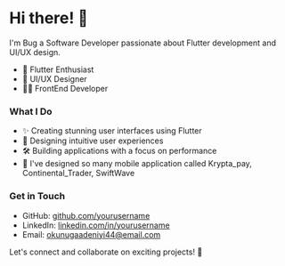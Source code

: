 # Hi there! 👋

I'm Bug a Software Developer passionate about Flutter development and UI/UX design.

- 🚀 Flutter Enthusiast
- 🎨 UI/UX Designer
- 👨‍💻 FrontEnd Developer

### What I Do

- ✨ Creating stunning user interfaces using Flutter
- 🌈 Designing intuitive user experiences
- 🛠️ Building applications with a focus on performance
- 🎨 I've designed so many mobile application called Krypta_pay, Continental_Trader, SwiftWave


### Get in Touch

- GitHub: [github.com/yourusername](https://github.com/DevBugSultan)
- LinkedIn: [linkedin.com/in/yourusername](https://www.linkedin.com/in/yourusername)
- Email: okunugaadeniyi44@email.com

Let's connect and collaborate on exciting projects! 🚀

